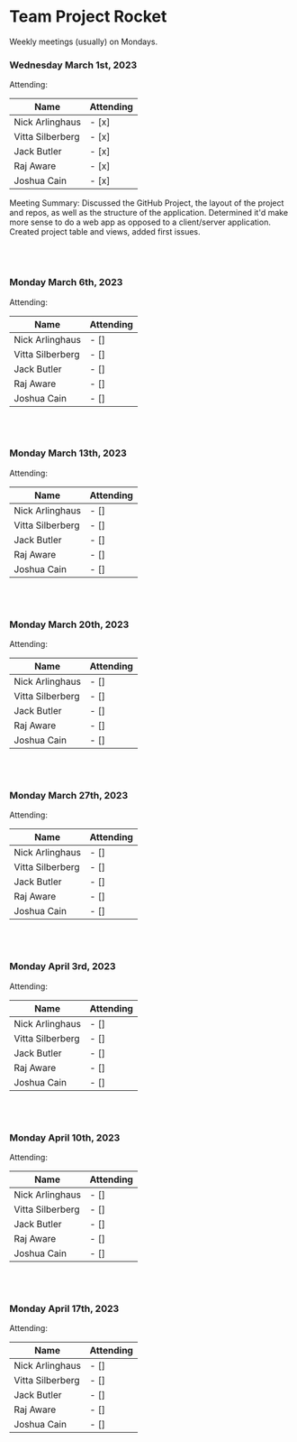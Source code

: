 # Team Project Rocket

Weekly meetings (usually) on Mondays.

### Wednesday March 1st, 2023
Attending:

|Name               | Attending |
|-------------------|-----------|
| Nick Arlinghaus   | - [x]     |
| Vitta Silberberg  | - [x]     |
| Jack Butler       | - [x]     |
| Raj Aware         | - [x]     |
| Joshua Cain       | - [x]     |

Meeting Summary: Discussed the GitHub Project, the layout of the project and repos, as well as the structure of the application. Determined it'd make more sense to do a web app as opposed to a client/server application. Created project table and views, added first issues.

</br></br>

### Monday March 6th, 2023
Attending:

|Name               | Attending |
|-------------------|-----------|
| Nick Arlinghaus   | - []     |
| Vitta Silberberg  | - []     |
| Jack Butler       | - []     |
| Raj Aware         | - []     |
| Joshua Cain       | - []     |

</br></br>

### Monday March 13th, 2023
Attending:

|Name               | Attending |
|-------------------|-----------|
| Nick Arlinghaus   | - []     |
| Vitta Silberberg  | - []     |
| Jack Butler       | - []     |
| Raj Aware         | - []     |
| Joshua Cain       | - []     |

</br></br>

### Monday March 20th, 2023
Attending:

|Name               | Attending |
|-------------------|-----------|
| Nick Arlinghaus   | - []     |
| Vitta Silberberg  | - []     |
| Jack Butler       | - []     |
| Raj Aware         | - []     |
| Joshua Cain       | - []     |

</br></br>

### Monday March 27th, 2023
Attending:

|Name               | Attending |
|-------------------|-----------|
| Nick Arlinghaus   | - []     |
| Vitta Silberberg  | - []     |
| Jack Butler       | - []     |
| Raj Aware         | - []     |
| Joshua Cain       | - []     |

</br></br>

### Monday April 3rd, 2023
Attending:

|Name               | Attending |
|-------------------|-----------|
| Nick Arlinghaus   | - []     |
| Vitta Silberberg  | - []     |
| Jack Butler       | - []     |
| Raj Aware         | - []     |
| Joshua Cain       | - []     |

</br></br>

### Monday April 10th, 2023
Attending:

|Name               | Attending |
|-------------------|-----------|
| Nick Arlinghaus   | - []     |
| Vitta Silberberg  | - []     |
| Jack Butler       | - []     |
| Raj Aware         | - []     |
| Joshua Cain       | - []     |

</br></br>

### Monday April 17th, 2023
Attending:

|Name               | Attending |
|-------------------|-----------|
| Nick Arlinghaus   | - []     |
| Vitta Silberberg  | - []     |
| Jack Butler       | - []     |
| Raj Aware         | - []     |
| Joshua Cain       | - []     |



